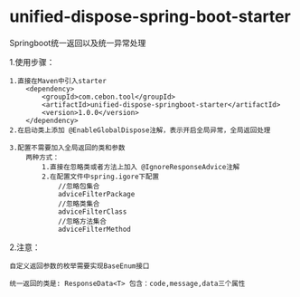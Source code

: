 # unified-dispose-spring-boot-starter

Springboot统一返回以及统一异常处理

1.使用步骤：
    
    1.直接在Maven中引入starter
        <dependency>
            <groupId>com.cebon.tool</groupId>
            <artifactId>unified-dispose-springboot-starter</artifactId>
            <version>1.0.0</version>
        </dependency>
    2.在启动类上添加 @EnableGlobalDispose注解，表示开启全局异常，全局返回处理
    
    3.配置不需要加入全局返回的类和参数
        两种方式：
            1.直接在忽略类或者方法上加入 @IgnoreResponseAdvice注解
            2.在配置文件中spring.igore下配置
                //忽略包集合
                adviceFilterPackage
                //忽略类集合
                adviceFilterClass
                //忽略方法集合
                adviceFilterMethod

2.注意：

    自定义返回参数的枚举需要实现BaseEnum接口

    统一返回的类是: ResponseData<T> 包含：code,message,data三个属性
